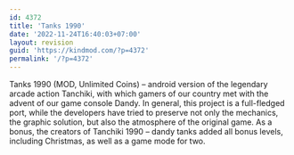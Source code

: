 ```yaml
---
id: 4372
title: 'Tanks 1990'
date: '2022-11-24T16:40:03+07:00'
layout: revision
guid: 'https://kindmod.com/?p=4372'
permalink: '/?p=4372'
---
```


Tanks 1990 (MOD, Unlimited Coins) – android version of the legendary arcade action Tanchiki, with which gamers of our country met with the advent of our game console Dandy. In general, this project is a full-fledged port, while the developers have tried to preserve not only the mechanics, the graphic solution, but also the atmosphere of the original game. As a bonus, the creators of Tanchiki 1990 – dandy tanks added all bonus levels, including Christmas, as well as a game mode for two.